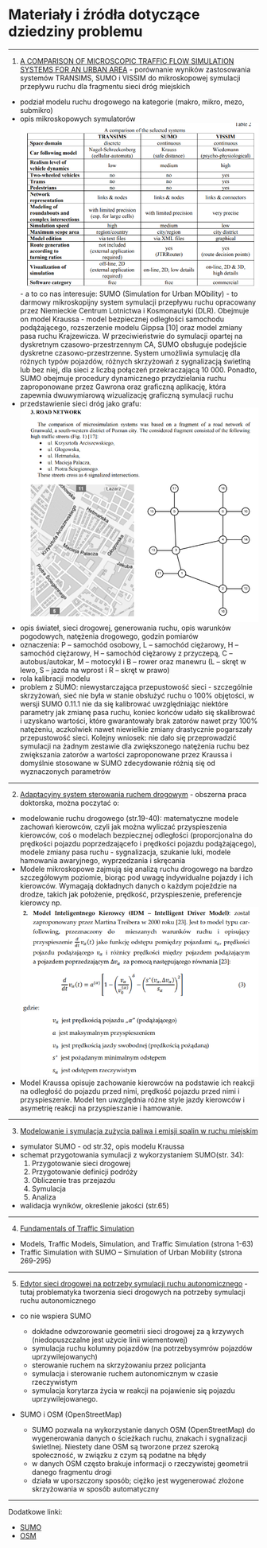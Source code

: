# Materiały i źródła dotyczące dziedziny problemu

---

1. [A COMPARISON OF MICROSCOPIC TRAFFIC FLOW SIMULATION
   SYSTEMS FOR AN URBAN AREA](https://yadda.icm.edu.pl/baztech/element/bwmeta1.element.baztech-article-BSL3-0024-0061/c/Maciejewski.pdf) - porównanie wyników zastosowania systemów TRANSIMS, SUMO i VISSIM do mikroskopowej symulacji przepływu ruchu dla fragmentu sieci dróg miejskich

- podział modelu ruchu drogowego na kategorie (makro, mikro, mezo, submikro)
- opis mikroskopowych symulatorów
  ![alt text](image-1.png) - a to co nas interesuje:
  SUMO (Simulation for Urban MObility) - to darmowy mikroskopijny system symulacji przepływu ruchu opracowany przez Niemieckie Centrum Lotnictwa i Kosmonautyki (DLR). Obejmuje on model Kraussa - model bezpiecznej odległości samochodu podążającego, rozszerzenie modelu Gippsa [10] oraz model zmiany pasa ruchu Krajzewicza.
  W przeciwieństwie do symulacji opartej na dyskretnym czasowo-przestrzennym CA, SUMO obsługuje podejście dyskretne
  czasowo-przestrzenne. System umożliwia symulację dla różnych typów pojazdów, różnych skrzyżowań z sygnalizacją świetlną lub bez niej, dla sieci z liczbą połączeń przekraczającą 10 000. Ponadto, SUMO obejmuje procedury dynamicznego przydzielania ruchu zaproponowane przez Gawrona oraz graficzną aplikację, która zapewnia dwuwymiarową wizualizację graficzną symulacji ruchu
- przedstawienie sieci dróg jako grafu:
  ![alt text](image.png)
- opis świateł, sieci drogowej, generowania ruchu, opis warunków pogodowych, natężenia drogowego, godzin pomiarów
- oznaczenia: P – samochód osobowy, L – samochód ciężarowy, H – samochód ciężarowy, H – samochód ciężarowy z przyczepą, C – autobus/autokar, M – motocykl i B – rower oraz manewru (L – skręt w lewo, S – jazda na wprost i R – skręt w prawo)
- rola kalibracji modelu
- problem z SUMO: niewystarczająca przepustowość sieci - szczególnie skrzyżowań, sieć nie była w stanie obsłużyć ruchu o 100% objętości,
  w wersji SUMO 0.11.1 nie da się kalibrować uwzględniając niektóre parametry jak zmianę pasa ruchu, koniec końców udało się skalibrować i uzyskano wartości, które gwarantowały brak zatorów nawet przy 100% natężeniu, aczkolwiek nawet niewielkie zmiany drastycznie pogarszały przepustowość sieci. Kolejny wniosek: nie dało się przeprowadzić symulacji na żadnym zestawie dla zwiększonego natężenia ruchu bez zwiększania zatorów a wartości zaproponowane przez Kraussa i domyślnie stosowane w SUMO zdecydowanie różnią się od wyznaczonych parametrów

---

2. [Adaptacyjny system sterowania ruchem drogowym](https://mostwiedzy.pl/pl/publication/download/1/adaptacyjny-system-sterowania-ruchem-drogowym_93939.pdf) - obszerna praca doktorska, można poczytać o:

- modelowanie ruchu drogowego (str.19-40): matematyczne modele zachowań kierowców, czyli jak można wyliczać przyspieszenia kierowców, coś o modelach bezpiecznej odległości (proporcjonalna do prędkości pojazdu poprzedzającefo i prędkości pojazdu podążającego), modele zmiany pasa ruchu - sygnalizacja, szukanie luki, modele hamowania awaryjnego, wyprzedzania i skręcania
- Modele mikroskopowe zajmują się analizą ruchu drogowego na bardzo
  szczegółowym poziomie, biorąc pod uwagę indywidualne pojazdy i ich
  kierowców. Wymagają dokładnych danych o każdym pojeździe na drodze, takich jak położenie, prędkość, przyspieszenie, preferencje kierowcy np.
  ![alt text](image-2.png)
- Model Kraussa opisuje zachowanie kierowców na podstawie ich reakcji na
  odległość do pojazdu przed nimi, prędkość pojazdu przed nimi i przyspieszenie.
  Model ten uwzględnia różne style jazdy kierowców i asymetrię reakcji na
  przyspieszanie i hamowanie.

---

3. [Modelowanie i symulacja zużycia paliwa
   i emisji spalin w ruchu miejskim
   ](https://min.wmi.amu.edu.pl/wp-content/uploads/2015/01/Praca_magisterska_informatyka.pdf)

- symulator SUMO - od str.32, opis modelu Kraussa
- schemat przygotowania symulacji z wykorzystaniem SUMO(str. 34):
  1. Przygotowanie sieci drogowej
  2. Przygotowanie definicji podróży
  3. Obliczenie tras przejazdu
  4. Symulacja
  5. Analiza
- walidacja wyników, określenie jakości (str.65)

---

4. [Fundamentals of Traffic
   Simulation](http://ndl.ethernet.edu.et/bitstream/123456789/22122/1/331.pdf)

- Models, Traffic Models, Simulation, and Traffic Simulation (strona 1-63)
- Traffic Simulation with SUMO – Simulation of Urban Mobility (strona 269-295)

---

5. [Edytor sieci drogowej na potrzeby symulacji ruchu autonomicznego](https://www.mechanik.media.pl/pliki/do_pobrania/artykuly/23/2024_11_s0034.pdf) - tutaj problematyka tworzenia sieci drogowych na potrzeby symulacji ruchu autonomicznego

- co nie wspiera SUMO

  - dokładne odwzorowanie geometrii sieci drogowej za ą krzywych (niedopuszczalne jest użycie linii wiementowej)
  - symulacja ruchu kolumny pojazdów (na potrzebysymrów pojazdów uprzywilejowanych)
  - sterowanie ruchem na skrzyżowaniu przez policjanta
  - symulacja i sterowanie ruchem autonomicznym w czasie rzeczywistym
  - symulacja korytarza życia w reakcji na pojawienie się pojazdu uprzywilejowanego.

- SUMO i OSM (OpenStreetMap)
  - SUMO pozwala na wykorzystanie danych OSM (OpenStreetMap) do wygenerowania danych o ścieżkach ruchu, znakach i sygnalizacji świetlnej. Niestety dane OSM są tworzone przez szeroką społeczność, w związku z czym są podatne na błędy
  - w danych OSM często brakuje informacji o rzeczywistej geometrii danego fragmentu drogi
  - działa w uporszczony sposób; ciężko jest wygenerować złożone skrzyżowania w sposób automatyczny

---

Dodatkowe linki:

- [SUMO](https://eclipse.dev/sumo/)
- [OSM](https://www.openstreetmap.org/#map=17/50.072250/20.037531)

